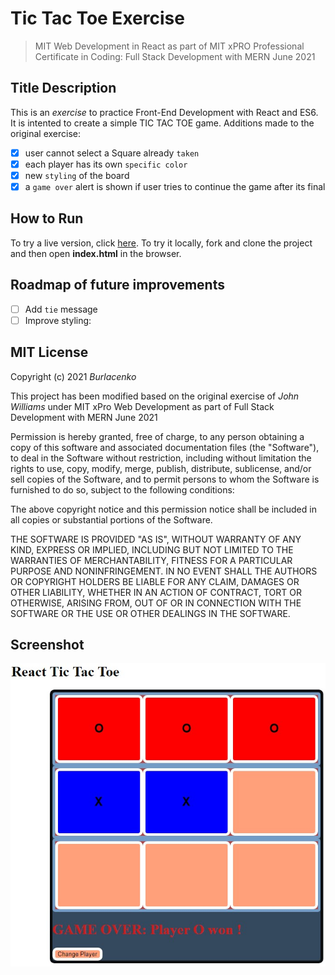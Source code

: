 # Tic Tac Toe Exercise
>MIT Web Development in React as part of MIT xPRO Professional Certificate in Coding: Full Stack Development with MERN June 2021

## Title Description
This is an <em>exercise</em> to practice Front-End Development with React and ES6. It is intented to create a simple TIC TAC TOE game.
Additions made to the original exercise:

- [x] user cannot select a Square already `taken`
- [x] each player has its own `specific color`
- [x] new `styling` of the board
- [x] a `game over` alert is shown if user tries to continue the game after its final
  
## How to Run
To try a live version, click <a href="https://burlacenko.github.io/TicTacToe/index.html">here</a>. To try it locally, fork and clone the project and then open <strong>index.html</strong> in the browser.

## Roadmap of future improvements
- [ ] Add `tie` message</li>
- [ ] Improve styling:
 
## MIT License
Copyright (c) 2021 <em>Burlacenko</em>

This project has been modified based on the original exercise of <em>John Williams</em>
under MIT xPro Web Development as part of Full Stack Development with MERN June 2021

Permission is hereby granted, free of charge, to any person obtaining a copy
of this software and associated documentation files (the "Software"), to deal
in the Software without restriction, including without limitation the rights
to use, copy, modify, merge, publish, distribute, sublicense, and/or sell
copies of the Software, and to permit persons to whom the Software is
furnished to do so, subject to the following conditions:

The above copyright notice and this permission notice shall be included in all
copies or substantial portions of the Software.

THE SOFTWARE IS PROVIDED "AS IS", WITHOUT WARRANTY OF ANY KIND, EXPRESS OR
IMPLIED, INCLUDING BUT NOT LIMITED TO THE WARRANTIES OF MERCHANTABILITY,
FITNESS FOR A PARTICULAR PURPOSE AND NONINFRINGEMENT. IN NO EVENT SHALL THE
AUTHORS OR COPYRIGHT HOLDERS BE LIABLE FOR ANY CLAIM, DAMAGES OR OTHER
LIABILITY, WHETHER IN AN ACTION OF CONTRACT, TORT OR OTHERWISE, ARISING FROM,
OUT OF OR IN CONNECTION WITH THE SOFTWARE OR THE USE OR OTHER DEALINGS IN THE
SOFTWARE.
	
## Screenshot
![Image of ToDoList Exercise](TicTacToe2021-11-22-1.jpg)
